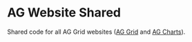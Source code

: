 # AG Website Shared

Shared code for all AG Grid websites ([AG Grid](https://github.com/ag-grid/ag-grid) and [AG Charts](https://github.com/ag-grid/ag-charts)).

